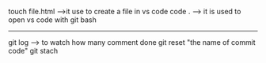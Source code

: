 touch file.html -->it use to create a file in vs code
code . --> it is used to open vs code with git bash
***
git log --> to watch how many comment done
git  reset "the name of commit code"
git stach 
